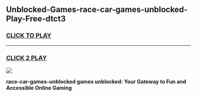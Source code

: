 
## Unblocked-Games-race-car-games-unblocked-Play-Free-dtct3
<h3>
<a href="https://premium76.site?title=race-car-games-unblocked&ref=18A1">CLICK TO PLAY</a></h3>
<hr>

<h3>
<a href="https://premium76.site?title=race-car-games-unblocked&ref=18A1">CLICK 2 PLAY</a>
  
</h3>

<a href="https://premium76.site?title=race-car-games-unblocked&ref=18A1"><img src="https://clearcache.store/games.png"></a>


**race-car-games-unblocked games unblocked: Your Gateway to Fun and Accessible Online Gaming**
